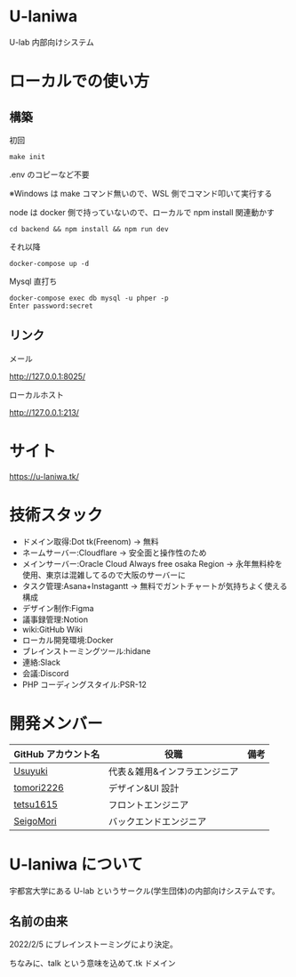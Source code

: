 <!-- @format -->

# U-laniwa

U-lab 内部向けシステム

# ローカルでの使い方

## 構築

初回

```
make init
```

.env のコピーなど不要

※Windows は make コマンド無いので、WSL 側でコマンド叩いて実行する

node は docker 側で持っていないので、ローカルで npm install 関連動かす

```
cd backend && npm install && npm run dev
```

それ以降

```
docker-compose up -d
```

Mysql 直打ち

```
docker-compose exec db mysql -u phper -p
Enter password:secret
```

## リンク

メール

http://127.0.0.1:8025/

ローカルホスト

http://127.0.0.1:213/

# サイト

https://u-laniwa.tk/

# 技術スタック

- ドメイン取得:Dot tk(Freenom)
  → 無料
- ネームサーバー:Cloudflare
  → 安全面と操作性のため
- メインサーバー:Oracle Cloud Always free osaka Region
  → 永年無料枠を使用、東京は混雑してるので大阪のサーバーに
- タスク管理:Asana+Instagantt
  → 無料でガントチャートが気持ちよく使える構成
- デザイン制作:Figma
- 議事録管理:Notion
- wiki:GitHub Wiki
- ローカル開発環境:Docker
- ブレインストーミングツール:hidane
- 連絡:Slack
- 会議:Discord
- PHP コーディングスタイル:PSR-12

# 開発メンバー

| GitHub アカウント名                         | 役職                          | 備考 |
| ------------------------------------------- | ----------------------------- | ---- |
| [Usuyuki](https://github.com/Usuyuki)       | 代表＆雑用&インフラエンジニア |      |
| [tomori2226](https://github.com/tomori2226) | デザイン&UI 設計              |      |
| [tetsu1615](https://github.com/tetsu1615)   | フロントエンジニア            |      |
| [SeigoMori](https://github.com/SeigoMori)   | バックエンドエンジニア        |      |

# U-laniwa について

宇都宮大学にある U-lab というサークル(学生団体)の内部向けシステムです。

## 名前の由来

2022/2/5 にブレインストーミングにより決定。

ちなみに、talk という意味を込めて.tk ドメイン
